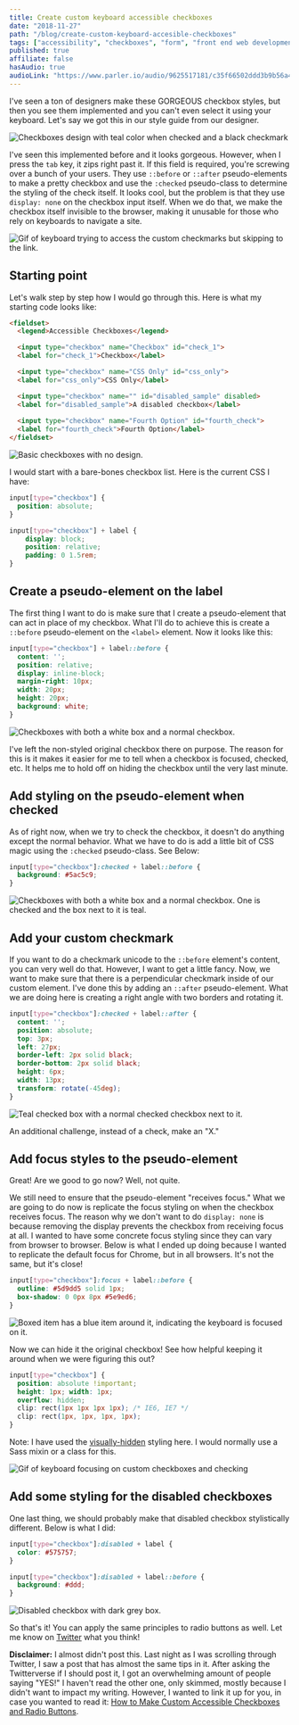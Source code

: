 ```yaml
---
title: Create custom keyboard accessible checkboxes
date: "2018-11-27"
path: "/blog/create-custom-keyboard-accesible-checkboxes"
tags: ["accessibility", "checkboxes", "form", "front end web development"]
published: true
affiliate: false
hasAudio: true 
audioLink: "https://www.parler.io/audio/9625517181/c35f66502ddd3b9b56a4db767e00d2e69455810c.36b95f33-8819-457e-be2e-6d137985f731.mp3"
---
```

I've seen a ton of designers make these GORGEOUS checkbox styles, but then you see them implemented and you can't even select it using your keyboard. Let's say we got this in our style guide from our designer.

![Checkboxes design with teal color when checked and a black checkmark](./teal-checkboxes-design.png)

I've seen this implemented before and it looks gorgeous. However, when I press the `tab` key, it zips right past it. If this field is required, you're screwing over a bunch of your users. They use `::before` or `::after` pseudo-elements to make a pretty checkbox and use the `:checked` pseudo-class to determine the styling of the check itself. It looks cool, but the problem is that they use `display: none` on the checkbox input itself. When we do that, we make the checkbox itself invisible to the browser, making it unusable for those who rely on keyboards to navigate a site.

![Gif of keyboard trying to access the custom checkmarks but skipping to the link.](https://media.giphy.com/media/3Fd7rUatwPzyAloC5O/giphy.gif)

## Starting point
Let's walk step by step how I would go through this. Here is what my starting code looks like:

```html
<fieldset>
  <legend>Accessible Checkboxes</legend>

  <input type="checkbox" name="Checkbox" id="check_1">
  <label for="check_1">Checkbox</label>

  <input type="checkbox" name="CSS Only" id="css_only">
  <label for="css_only">CSS Only</label>

  <input type="checkbox" name="" id="disabled_sample" disabled>
  <label for="disabled_sample">A disabled checkbox</label>
  
  <input type="checkbox" name="Fourth Option" id="fourth_check">
  <label for="fourth_check">Fourth Option</label>
</fieldset>
```

![Basic checkboxes with no design.](./Starting-point.png)

I would start with a bare-bones checkbox list. Here is the current CSS I have:

```css
input[type="checkbox"] {
  position: absolute;
}

input[type="checkbox"] + label {
    display: block;
    position: relative;
    padding: 0 1.5rem;
}
```

## Create a pseudo-element on the label

The first thing I want to do is make sure that I create a pseudo-element that can act in place of my checkbox. What I'll do to achieve this is create a `::before` pseudo-element on the `<label>` element. Now it looks like this:

```css
input[type="checkbox"] + label::before {
  content: '';
  position: relative;
  display: inline-block;
  margin-right: 10px;
  width: 20px;
  height: 20px;
  background: white;
}
```

![Checkboxes with both a white box and a normal checkbox.](./checkboxes-with-psuedo.png)

I've left the non-styled original checkbox there on purpose. The reason for this is it makes it easier for me to tell when a checkbox is focused, checked, etc. It helps me to hold off on hiding the checkbox until the very last minute. 

## Add styling on the pseudo-element when checked
As of right now, when we try to check the checkbox, it doesn't do anything except the normal behavior. What we have to do is add a little bit of CSS magic using the `:checked` pseudo-class. See Below:

```css
input[type="checkbox"]:checked + label::before {
  background: #5ac5c9;
}
```

![Checkboxes with both a white box and a normal checkbox. One is checked and the box next to it is teal.](./teal-checkbox.png)

## Add your custom checkmark

If you want to do a checkmark unicode to the `::before` element's content, you can very well do that. However, I want to get a little fancy. Now, we want to make sure that there is a perpendicular checkmark inside of our custom element. I've done this by adding an `::after` pseudo-element. What we are doing here is creating a right angle with two borders and rotating it.

```css
input[type="checkbox"]:checked + label::after {
  content: '';
  position: absolute;
  top: 3px;
  left: 27px;
  border-left: 2px solid black;
  border-bottom: 2px solid black;
  height: 6px;
  width: 13px;
  transform: rotate(-45deg);
}
```

![Teal checked box with a normal checked checkbox next to it.](./teal-checkbox-with-check.png)

An additional challenge, instead of a check, make an "X."

## Add focus styles to the pseudo-element

Great! Are we good to go now? Well, not quite.

We still need to ensure that the pseudo-element "receives focus." What we are going to do now is replicate the focus styling on when the checkbox receives focus. The reason why we don't want to do `display: none` is because removing the display prevents the checkbox from receiving focus at all. I wanted to have some concrete focus styling since they can vary from browser to browser. Below is what I ended up doing because I wanted to replicate the default focus for Chrome, but in all browsers. It's not the same, but it's close!

```css
input[type="checkbox"]:focus + label::before {
  outline: #5d9dd5 solid 1px;
  box-shadow: 0 0px 8px #5e9ed6;
}
```

![Boxed item has a blue item around it, indicating the keyboard is focused on it.](./receiving-focus.png)

Now we can hide it the original checkbox! See how helpful keeping it around when we were figuring this out?

```css
input[type="checkbox"] {
  position: absolute !important;
  height: 1px; width: 1px;
  overflow: hidden;
  clip: rect(1px 1px 1px 1px); /* IE6, IE7 */
  clip: rect(1px, 1px, 1px, 1px);
}
```
Note: I have used the [visually-hidden](https://a11yproject.com/posts/how-to-hide-content/) styling here. I would normally use a Sass mixin or a class for this.

![Gif of keyboard focusing on custom checkboxes and checking](https://media.giphy.com/media/1ynEvIv4dpGRPB7cyI/giphy.gif)

## Add some styling for the disabled checkboxes

One last thing, we should probably make that disabled checkbox stylistically different. Below is what I did:

```css
input[type="checkbox"]:disabled + label {
  color: #575757;
}

input[type="checkbox"]:disabled + label::before {
  background: #ddd;
}
```

![Disabled checkbox with dark grey box.](./disabled-checkbox.png)

So that's it! You can apply the same principles to radio buttons as well. Let me know on [Twitter](https://twitter.com/littlekope0903) what you think!

**Disclaimer:** I almost didn't post this. Last night as I was scrolling through Twitter, I saw a post that has almost the same tips in it. After asking the Twitterverse if I should post it, I got an overwhelming amount of people saying "YES!" I haven't read the other one, only skimmed, mostly because I didn't want to impact my writing. However, I wanted to link it up for you, in case you wanted to read it: [How to Make Custom Accessible Checkboxes and Radio Buttons](https://webdesign.tutsplus.com/tutorials/how-to-make-custom-accessible-checkboxes-and-radio-buttons--cms-32074).